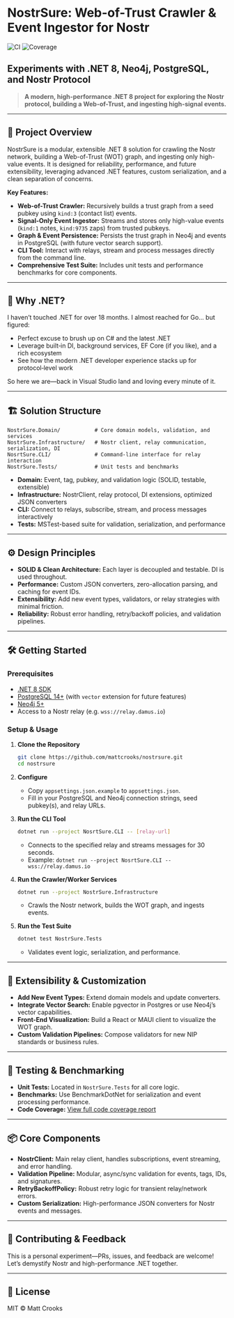 # NostrSure: Web-of-Trust Crawler & Event Ingestor for Nostr

![CI](https://github.com/mattcrooks/NostrSure/actions/workflows/ci.yml/badge.svg)
![Coverage](https://mattcrooks.github.io/NostrSure/coverage-badge.svg)

## Experiments with .NET 8, Neo4j, PostgreSQL, and Nostr Protocol


> **A modern, high-performance .NET 8 project for exploring the Nostr protocol, building a Web-of-Trust, and ingesting high-signal events.**

---

## 🚀 Project Overview

NostrSure is a modular, extensible .NET 8 solution for crawling the Nostr network, building a Web-of-Trust (WOT) graph, and ingesting only high-value events. It is designed for reliability, performance, and future extensibility, leveraging advanced .NET features, custom serialization, and a clean separation of concerns.

**Key Features:**
- **Web-of-Trust Crawler:** Recursively builds a trust graph from a seed pubkey using `kind:3` (contact list) events.
- **Signal-Only Event Ingestor:** Streams and stores only high-value events (`kind:1` notes, `kind:9735` zaps) from trusted pubkeys.
- **Graph & Event Persistence:** Persists the trust graph in Neo4j and events in PostgreSQL (with future vector search support).
- **CLI Tool:** Interact with relays, stream and process messages directly from the command line.
- **Comprehensive Test Suite:** Includes unit tests and performance benchmarks for core components.

---


## 🎯 Why .NET?

I haven’t touched .NET for over 18 months. I almost reached for Go… but figured:

- Perfect excuse to brush up on C# and the latest .NET  
- Leverage built‑in DI, background services, EF Core (if you like), and a rich ecosystem  
- See how the modern .NET developer experience stacks up for protocol‑level work  

So here we are—back in Visual Studio land and loving every minute of it.

---

## 🏗️ Solution Structure

```
NostrSure.Domain/           # Core domain models, validation, and services
NostrSure.Infrastructure/   # Nostr client, relay communication, serialization, DI
NosrtSure.CLI/              # Command-line interface for relay interaction
NostrSure.Tests/            # Unit tests and benchmarks
```

- **Domain:** Event, tag, pubkey, and validation logic (SOLID, testable, extensible)
- **Infrastructure:** NostrClient, relay protocol, DI extensions, optimized JSON converters
- **CLI:** Connect to relays, subscribe, stream, and process messages interactively
- **Tests:** MSTest-based suite for validation, serialization, and performance

---

## ⚙️ Design Principles

- **SOLID & Clean Architecture:** Each layer is decoupled and testable. DI is used throughout.
- **Performance:** Custom JSON converters, zero-allocation parsing, and caching for event IDs.
- **Extensibility:** Add new event types, validators, or relay strategies with minimal friction.
- **Reliability:** Robust error handling, retry/backoff policies, and validation pipelines.

---

## 🛠️ Getting Started

### Prerequisites
- [.NET 8 SDK](https://dotnet.microsoft.com/download)
- [PostgreSQL 14+](https://www.postgresql.org/) (with `vector` extension for future features)
- [Neo4j 5+](https://neo4j.com/)
- Access to a Nostr relay (e.g. `wss://relay.damus.io`)

### Setup & Usage

1. **Clone the Repository**
   ```bash
   git clone https://github.com/mattcrooks/nostrsure.git
   cd nostrsure
   ```

2. **Configure**
   - Copy `appsettings.json.example` to `appsettings.json`.
   - Fill in your PostgreSQL and Neo4j connection strings, seed pubkey(s), and relay URLs.

3. **Run the CLI Tool**
   ```bash
   dotnet run --project NosrtSure.CLI -- [relay-url]
   ```
   - Connects to the specified relay and streams messages for 30 seconds.
   - Example: `dotnet run --project NosrtSure.CLI -- wss://relay.damus.io`

4. **Run the Crawler/Worker Services**
   ```bash
   dotnet run --project NostrSure.Infrastructure
   ```
   - Crawls the Nostr network, builds the WOT graph, and ingests events.

5. **Run the Test Suite**
   ```bash
   dotnet test NostrSure.Tests
   ```
   - Validates event logic, serialization, and performance.

---

## 🧩 Extensibility & Customization

- **Add New Event Types:** Extend domain models and update converters.
- **Integrate Vector Search:** Enable pgvector in Postgres or use Neo4j’s vector capabilities.
- **Front-End Visualization:** Build a React or MAUI client to visualize the WOT graph.
- **Custom Validation Pipelines:** Compose validators for new NIP standards or business rules.

---

## 🧪 Testing & Benchmarking

- **Unit Tests:** Located in `NostrSure.Tests` for all core logic.
- **Benchmarks:** Use BenchmarkDotNet for serialization and event processing performance.
- **Code Coverage:** [View full code coverage report](https://mattcrooks.github.io/NostrSure/)

---

## 📦 Core Components

- **NostrClient:** Main relay client, handles subscriptions, event streaming, and error handling.
- **Validation Pipeline:** Modular, async/sync validation for events, tags, IDs, and signatures.
- **RetryBackoffPolicy:** Robust retry logic for transient relay/network errors.
- **Custom Serialization:** High-performance JSON converters for Nostr events and messages.

---

## 🙌 Contributing & Feedback

This is a personal experiment—PRs, issues, and feedback are welcome! Let’s demystify Nostr and high-performance .NET together.

---

## 📄 License

MIT © Matt Crooks
